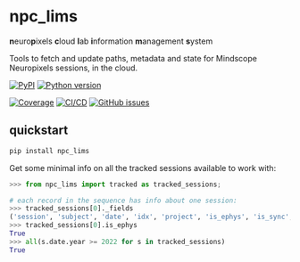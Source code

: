 # npc_lims

**n**euro**p**ixels **c**loud **l**ab **i**nformation **m**anagement **s**ystem
	
Tools to fetch and update paths, metadata and state for Mindscope Neuropixels sessions, in the cloud.   

[![PyPI](https://img.shields.io/pypi/v/npc-lims.svg?label=PyPI&color=blue)](https://pypi.org/project/npc-lims/)
[![Python version](https://img.shields.io/pypi/pyversions/npc-lims)](https://pypi.org/project/npc-lims/)

[![Coverage](https://img.shields.io/codecov/c/github/alleninstitute/npc_lims?logo=codecov)](https://app.codecov.io/github/AllenInstitute/npc_lims)
[![CI/CD](https://img.shields.io/github/actions/workflow/status/alleninstitute/npc_lims/publish.yml?label=CI/CD&logo=github)](https://github.com/alleninstitute/npc_lims/actions/workflows/publish.yml)
[![GitHub
issues](https://img.shields.io/github/issues/alleninstitute/npc_lims?logo=github)](https://github.com/alleninstitute/npc_lims/issues)

## quickstart

```bash
pip install npc_lims
```

Get some minimal info on all the tracked sessions available to work with:
```python
>>> from npc_lims import tracked as tracked_sessions;

# each record in the sequence has info about one session:
>>> tracked_sessions[0]._fields
('session', 'subject', 'date', 'idx', 'project', 'is_ephys', 'is_sync', 'allen_path')
>>> tracked_sessions[0].is_ephys
True
>>> all(s.date.year >= 2022 for s in tracked_sessions)
True

```